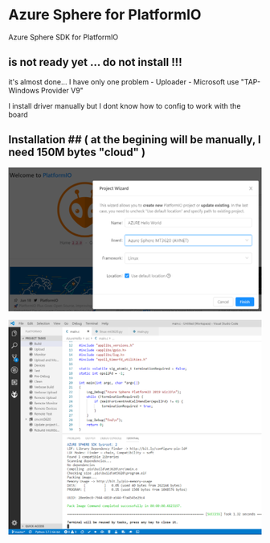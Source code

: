 # Azure Sphere for PlatformIO
Azure Sphere SDK for PlatformIO

## is not ready yet ... do not install !!! ##

it's almost done... I have only one problem - Uploader - Microsoft use "TAP-Windows Provider V9" 

I install driver manually but I dont know how to config to work with the board 


## Installation ## ( at the begining will be manually, I need 150M bytes "cloud" )



![Project](https://raw.githubusercontent.com/Wiz-IO/LIB/master/images/azure.png) 

![Project](https://raw.githubusercontent.com/Wiz-IO/LIB/master/images/azure-platformio.png) 
